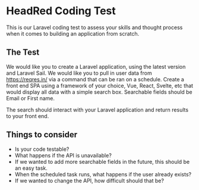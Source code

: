 # HeadRed Coding Test

This is our Laravel coding test to assess your skills and thought process when it comes to building an application from scratch.

## The Test

We would like you to create a Laravel application, using the latest version and Laravel Sail. We would like you to pull in user data from https://reqres.in/ via a command that can be ran on a schedule. Create a front end SPA using a framework of your choice, Vue, React, Svelte, etc that would display all data with a simple search box.
Searchable fields should be Email or First name.

The search should interact with your Laravel application and return results to your front end.

## Things to consider

 - Is your code testable? 
 - What happens if the API is unavailable?
 - If we wanted to add more searchable fields in the future, this should be an easy task.
 - When the scheduled task runs, what happens if the user already exists?
 - If we wanted to change the API, how difficult should that be?
